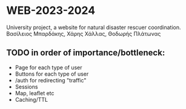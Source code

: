 # WEB-2023-2024
University project, a website for natural disaster rescuer coordination.
Βασίλειος Μπαρδάκης, Χάρης Χάλλας, Θοδωρής Πλάτωνας

## TODO in order of importance/bottleneck:
- Page for each type of user
- Buttons for each type of user
- /auth for redirecting "traffic"
- Sessions
- Map, leaflet etc
- Caching/TTL